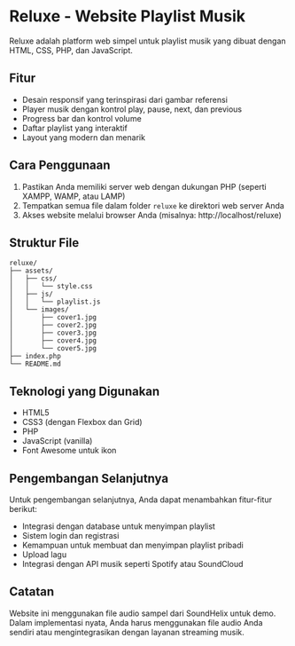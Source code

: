 # Reluxe - Website Playlist Musik

Reluxe adalah platform web simpel untuk playlist musik yang dibuat dengan HTML, CSS, PHP, dan JavaScript.

## Fitur

- Desain responsif yang terinspirasi dari gambar referensi
- Player musik dengan kontrol play, pause, next, dan previous
- Progress bar dan kontrol volume
- Daftar playlist yang interaktif
- Layout yang modern dan menarik

## Cara Penggunaan

1. Pastikan Anda memiliki server web dengan dukungan PHP (seperti XAMPP, WAMP, atau LAMP)
2. Tempatkan semua file dalam folder `reluxe` ke direktori web server Anda
3. Akses website melalui browser Anda (misalnya: http://localhost/reluxe)

## Struktur File

```
reluxe/
├── assets/
│   ├── css/
│   │   └── style.css
│   ├── js/
│   │   └── playlist.js
│   └── images/
│       ├── cover1.jpg
│       ├── cover2.jpg
│       ├── cover3.jpg
│       ├── cover4.jpg
│       └── cover5.jpg
├── index.php
└── README.md
```

## Teknologi yang Digunakan

- HTML5
- CSS3 (dengan Flexbox dan Grid)
- PHP
- JavaScript (vanilla)
- Font Awesome untuk ikon

## Pengembangan Selanjutnya

Untuk pengembangan selanjutnya, Anda dapat menambahkan fitur-fitur berikut:

- Integrasi dengan database untuk menyimpan playlist
- Sistem login dan registrasi
- Kemampuan untuk membuat dan menyimpan playlist pribadi
- Upload lagu
- Integrasi dengan API musik seperti Spotify atau SoundCloud

## Catatan

Website ini menggunakan file audio sampel dari SoundHelix untuk demo. Dalam implementasi nyata, Anda harus menggunakan file audio Anda sendiri atau mengintegrasikan dengan layanan streaming musik. 